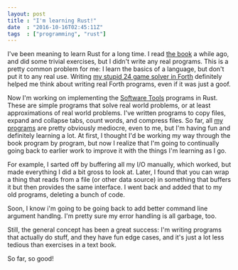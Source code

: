 ```yaml
---
layout: post
title : "I'm learning Rust!"
date  : "2016-10-16T02:45:11Z"
tags  : ["programming", "rust"]
---
```

I've been meaning to learn Rust for a long time.  I read [the
book](https://doc.rust-lang.org/book/) a while ago, and did some trivial
exercises, but I didn't write any real programs.  This is a pretty common
problem for me:  I learn the basics of a language, but don't put it to any real
use.  Writing [my stupid 24 game solver in
Forth](https://rjbs.manxome.org/rubric/entry/2102) definitely helped me think
about writing real Forth programs, even if it was just a goof.

Now I'm working on implementing the [Software Tools](http://amzn.to/2edFnB4)
programs in Rust.  These are simple programs that solve real world problems, or
at least approximations of real world problems.  I've written programs to copy
files, expand and collapse tabs, count words, and compress files.  So far, all
[my programs](https://github.com/rjbs/Sweater) are pretty obviously mediocre,
even to me, but I'm having fun and definitely learning a lot.  At first, I
thought I'd be working my way through the book program by program, but now I
realize that I'm going to continually going back to earlier work to improve it
with the things I'm learning as I go.

For example, I sarted off by buffering all my I/O manually, which worked, but
made everything I did a bit gross to look at.  Later, I found that you can wrap
a thing that reads from a file (or other data source) in something that buffers
it but then provides the same interface.  I went back and added that to my old
programs, deleting a bunch of code.

Soon, I know i'm going to be going back to add better command line argument
handlng.  I'm pretty sure my error handling is all garbage, too.

Still, the general concept has been a great success:  I'm writing programs that
actually do stuff, and they have fun edge cases, and it's just a lot less
tedious than exercises in a text book.

So far, so good!

